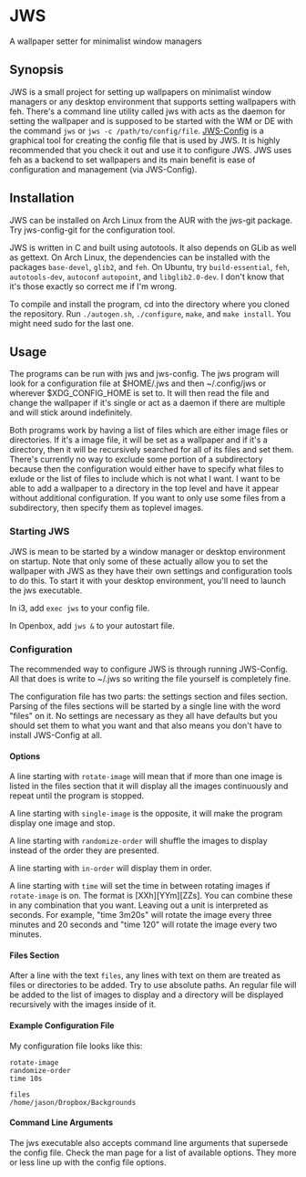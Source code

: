 # JWS
A wallpaper setter for minimalist window managers

## Synopsis
JWS is a small project for setting up wallpapers on minimalist window managers
or any desktop environment that supports setting wallpapers with feh. There's a
command line utility called jws with acts as the daemon for setting the
wallpaper and is supposed to be started with the WM or DE with the command `jws`
or `jws -c /path/to/config/file`.
[JWS-Config](https://github.com/JasonWaataja/JWS-Config) is a graphical tool for
creating the config file that is used by JWS. It is highly recommended that you
check it out and use it to configure JWS. JWS uses feh as a backend to set
wallpapers and its main benefit is ease of configuration and management (via
JWS-Config).

## Installation
JWS can be installed on Arch Linux from the AUR with the jws-git package. Try
jws-config-git for the configuration tool.

JWS is written in C and built using autotools. It also depends on GLib as well
as gettext. On Arch Linux, the dependencies can be installed with the packages
`base-devel`, `glib2`, and `feh`. On Ubuntu, try `build-essential`, `feh`,
`autotools-dev`, `autoconf` `autopoint`, and `libglib2.0-dev`. I don't know that
it's those exactly so correct me if I'm wrong.

To compile and install the program, cd into the directory where you cloned the
repository. Run `./autogen.sh`, `./configure`, `make`, and `make install`. You
might need sudo for the last one.

## Usage
The programs can be run with jws and jws-config. The jws program will look for a
configuration file at $HOME/.jws and then ~/.config/jws or wherever
$XDG_CONFIG_HOME is set to. It will then read the file and change the wallpaper
if it's single or act as a daemon if there are multiple and will stick around
indefinitely.

Both programs work by having a list of files which are either image files or
directories. If it's a image file, it will be set as a wallpaper and if it's a
directory, then it will be recursively searched for all of its files and set
them. There's currently no way to exclude some portion of a subdirectory because
then the configuration would either have to specify what files to exlude or the
list of files to include which is not what I want. I want to be able to add a
wallpaper to a directory in the top level and have it appear without additional
configuration. If you want to only use some files from a subdirectory, then
specify them as toplevel images.

### Starting JWS
JWS is mean to be started by a window manager or desktop environment on startup.
Note that only some of these actually allow you to set the wallpaper with JWS as
they have their own settings and configuration tools to do this. To start it
with your desktop environment, you'll need to launch the jws executable.

In i3, add `exec jws` to your config file.

In Openbox, add `jws &` to your autostart file.

### Configuration
The recommended way to configure JWS is through running JWS-Config. All that
does is write to ~/.jws so writing the file yourself is completely fine.

The configuration file has two parts: the settings section and files section.
Parsing of the files sections will be started by a single line with the word
"files" on it. No settings are necessary as they all have defaults but you
should set them to what you want and that also means you don't have to install
JWS-Config at all.

#### Options
A line starting with `rotate-image` will mean that if more than one image is
listed in the files section that it will display all the images continuously and
repeat until the program is stopped.

A line starting with `single-image` is the opposite, it will make the program
display one image and stop.

A line starting with `randomize-order` will shuffle the images to display
instead of the order they are presented.

A line starting with `in-order` will display them in order.

A line starting with `time` will set the time in between rotating images if
`rotate-image` is on. The format is \[XXh\]\[YYm\]\[ZZs\]. You can combine these
in any combination that you want. Leaving out a unit is interpreted as seconds.
For example, "time 3m20s" will rotate the image every three minutes and 20
seconds and "time 120" will rotate the image every two minutes.

#### Files Section
After a line with the text `files`, any lines with text on them are treated as
files or directories to be added. Try to use absolute paths. An regular file
will be added to the list of images to display and a directory will be displayed
recursively with the images inside of it.

#### Example Configuration File
My configuration file looks like this:
```
rotate-image
randomize-order
time 10s

files
/home/jason/Dropbox/Backgrounds
```

#### Command Line Arguments
The jws executable also accepts command line arguments that supersede the config
file. Check the man page for a list of available options. They more or less line
up with the config file options.
